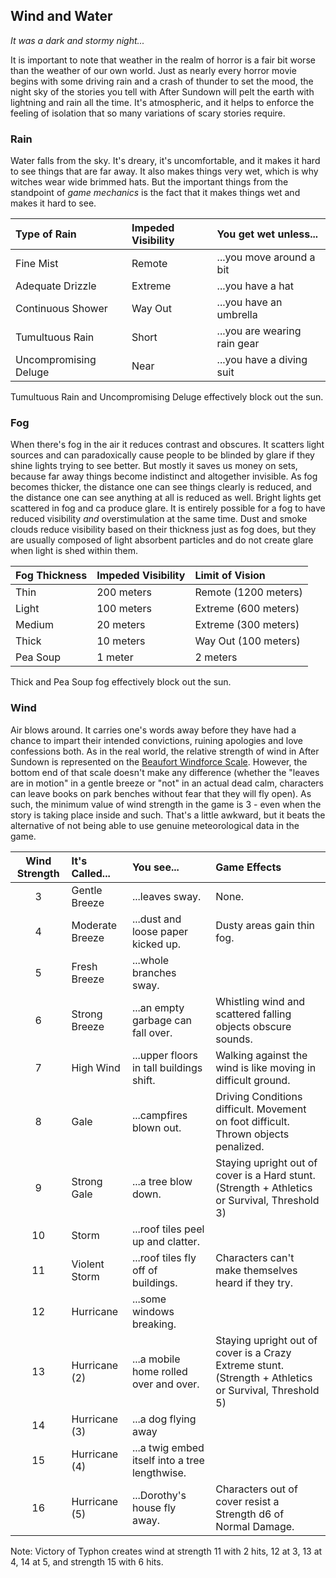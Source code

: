 ## Wind and Water
_It was a dark and stormy night..._

It is important to note that weather in the realm of horror is a fair bit worse than the weather of our own world. Just as nearly every horror movie begins with some driving rain and a crash of thunder to set the mood, the night sky of the stories you tell with After Sundown will pelt the earth with lightning and rain all the time. It's atmospheric, and it helps to enforce the feeling of isolation that so many variations of scary stories require.

### Rain

Water falls from the sky. It's dreary, it's uncomfortable, and it makes it hard to see things that are far away. It also makes things very wet, which is why witches wear wide brimmed hats. But the important things from the standpoint of _game mechanics_ is the fact that it makes things wet and makes it hard to see.

| Type of Rain | Impeded Visibility | You get wet unless... |
|:-------------|:-------------------|:----------------------|
| Fine Mist | Remote | ...you move around a bit |
| Adequate Drizzle | Extreme | ...you have a hat |
| Continuous Shower | Way Out | ...you have an umbrella |
| Tumultuous Rain | Short | ...you are wearing rain gear |
| Uncompromising Deluge | Near | ...you have a diving suit |

Tumultuous Rain and Uncompromising Deluge effectively block out the sun.

### Fog

When there's fog in the air it reduces contrast and obscures. It scatters light sources and can paradoxically cause people to be blinded by glare if they shine lights trying to see better. But mostly it saves us money on sets, because far away things become indistinct and altogether invisible. As fog becomes thicker, the distance one can see things clearly is reduced, and the distance one can see anything at all is reduced as well. Bright lights get scattered in fog and ca produce glare. It is entirely possible for a fog to have reduced visibility _and_ overstimulation at the same time. Dust and smoke clouds reduce visibility based on their thickness just as fog does, but they are usually composed of light absorbent particles and do not create glare when light is shed within them.

| Fog Thickness | Impeded Visibility | Limit of Vision |
|:--------------|:-------------------|:----------------|
| Thin | 200 meters | Remote (1200 meters) |
| Light | 100 meters | Extreme (600 meters) |
| Medium | 20 meters | Extreme (300 meters) |
| Thick | 10 meters | Way Out (100 meters) |
| Pea Soup | 1 meter | 2 meters |

Thick and Pea Soup fog effectively block out the sun.

### Wind

Air blows around. It carries one's words away before they have had a chance to impart their intended convictions, ruining apologies and love confessions both. As in the real world, the relative strength of wind in After Sundown is represented on the [Beaufort Windforce Scale](https://en.wikipedia.org/wiki/Beaufort_scale). However, the bottom end of that scale doesn't make any difference (whether the "leaves are in motion" in a gentle breeze or "not" in an actual dead calm, characters can leave books on park benches without fear that they will fly open). As such, the minimum value of wind strength in the game is 3 - even when the story is taking place inside and such. That's a little awkward, but it beats the alternative of not being able to use genuine meteorological data in the game.

| Wind Strength | It's Called... | You see... | Game Effects |
|:-------------:|:---------------|:-----------|:-------------|
| 3 | Gentle Breeze | ...leaves sway. | None.
| 4 | Moderate Breeze | ...dust and loose paper kicked up. | Dusty areas gain thin fog. 
| 5 | Fresh Breeze | ...whole branches sway. | 
| 6 | Strong Breeze | ...an empty garbage can fall over. | Whistling wind and scattered falling objects obscure sounds.
| 7 | High Wind | ...upper floors in tall buildings shift. | Walking against the wind is like moving in difficult ground.
| 8 | Gale | ...campfires blown out. | Driving Conditions difficult. Movement on foot difficult. Thrown objects penalized.
| 9 | Strong Gale | ...a tree blow down. | Staying upright out of cover is a Hard stunt. (Strength + Athletics or Survival, Threshold 3)
| 10 | Storm | ...roof tiles peel up and clatter. | 
| 11 | Violent Storm | ...roof tiles fly off of buildings. | Characters can't make themselves heard if they try.
| 12 | Hurricane | ...some windows breaking. | 
| 13 | Hurricane (2) | ...a mobile home rolled over and over. | Staying upright out of cover is a Crazy Extreme stunt. (Strength + Athletics or Survival, Threshold 5)
| 14 | Hurricane (3) | ...a dog flying away | 
| 15 | Hurricane (4) | ...a twig embed itself into a tree lengthwise. | 
| 16 | Hurricane (5) | ...Dorothy's house fly away. | Characters out of cover resist a Strength d6 of Normal Damage. |

Note: Victory of Typhon creates wind at strength 11 with 2 hits, 12 at 3, 13 at 4, 14 at 5, and strength 15 with 6 hits.

